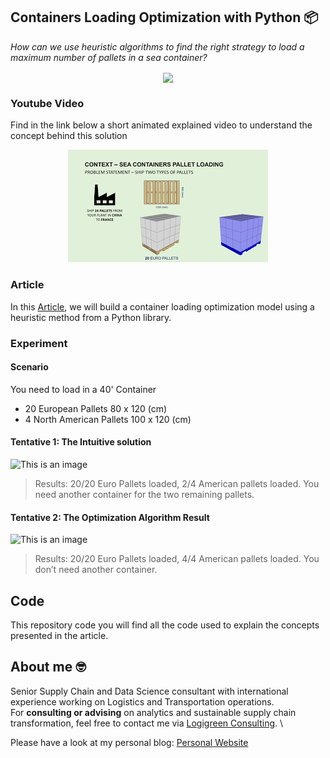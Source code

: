 ## Containers Loading Optimization with Python 📦
*How can we use heuristic algorithms to find the right strategy to load a maximum number of pallets in a sea container?*


<p align="center">
  <img align="center" src="https://miro.medium.com/max/1400/1*CkTDHr6ptOwBM12bLPiW1A.png">
</p>

### Youtube Video
Find in the link below a short animated explained video to understand the concept behind this solution
<div align="center">
  <a href="https://www.youtube.com/watch?v=P1kSt3tedI4"><img src="https://github.com/samirsaci/container-optimization/blob/main/thumbnail.webp" alt="Explainer Video Link"></a>
</div>

### Article
In this [Article](https://towardsdatascience.com/maximize-the-loading-capacity-of-a-sea-container-to-reduce-your-shipping-costs-with-python-8cc02c9725a7), we will build a container loading optimization 
model using a heuristic method from a Python library.


### Experiment
#### Scenario
You need to load in a 40' Container
- 20 European Pallets 80 x 120 (cm)
- 4 North American Pallets 100 x 120 (cm)
#### Tentative 1: The Intuitive solution
![This is an image](https://miro.medium.com/max/700/1*VV3FCo5v75EmtDEgyhpKJg.png)
> Results: 20/20 Euro Pallets loaded, 2/4 American pallets loaded. You need another container for the two remaining pallets.
#### Tentative 2: The Optimization Algorithm Result
![This is an image](https://miro.medium.com/max/700/1*QvEfxDGR8KiENh9Fp7LD9w.png)
> Results: 20/20 Euro Pallets loaded, 4/4 American pallets loaded. You don’t need another container.


## Code
This repository code you will find all the code used to explain the concepts presented in the article.

## About me 🤓
Senior Supply Chain and Data Science consultant with international experience working on Logistics and Transportation operations. \
For **consulting or advising** on analytics and sustainable supply chain transformation, feel free to contact me via [Logigreen Consulting](https://wwww.logi-green.com/). \

Please have a look at my personal blog: [Personal Website](https://samirsaci.com)
